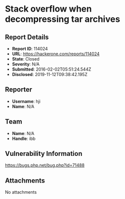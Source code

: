# Stack overflow when decompressing tar archives

## Report Details
- **Report ID**: 114024
- **URL**: https://hackerone.com/reports/114024
- **State**: Closed
- **Severity**: N/A
- **Submitted**: 2016-02-02T05:51:24.544Z
- **Disclosed**: 2019-11-12T09:38:42.195Z

## Reporter
- **Username**: hji
- **Name**: N/A

## Team
- **Name**: N/A
- **Handle**: ibb

## Vulnerability Information
https://bugs.php.net/bug.php?id=71488

## Attachments
No attachments
